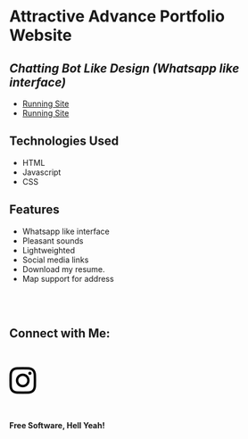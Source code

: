 # Attractive Advance Portfolio Website
## _Chatting Bot Like Design (Whatsapp like interface)_


- [Running Site](https://khushichoudhary1020.github.io/Khushi-Portfolio-Chat/)
- [Running Site](https://khushi-portfolio-chat.vercel.app/)



## Technologies Used

- HTML
- Javascript
- CSS

## Features

- Whatsapp like interface
- Pleasant sounds
- Lightweighted
- Social media links
- Download my resume.
- Map support for address


<br><br>

## Connect with Me: 

<br>


[![N|Solid](images/instagram.svg)](https://instagram.com/kushimanent)


<br>

**Free Software, Hell Yeah!**
